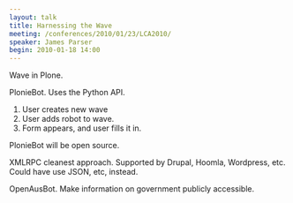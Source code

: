 ```yaml
---
layout: talk
title: Harnessing the Wave
meeting: /conferences/2010/01/23/LCA2010/
speaker: James Parser
begin: 2010-01-18 14:00
---
```

Wave in Plone.

PlonieBot. Uses the Python API.

1. User creates new wave
2. User adds robot to wave.
3. Form appears, and user fills it in.

PlonieBot will be open source.

XMLRPC cleanest approach. Supported by Drupal, Hoomla, Wordpress, etc. Could
have use JSON, etc, instead.

OpenAusBot. Make information on government publicly accessible.

